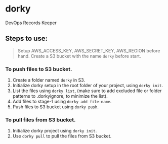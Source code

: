 # dorky
DevOps Records Keeper

## Steps to use:

> Setup AWS_ACCESS_KEY, AWS_SECRET_KEY, AWS_REGION before hand.
> Create a S3 bucket with the name `dorky` before start.

### To push files to S3 bucket.
1. Create a folder named `dorky` in S3.
2. Initialize dorky setup in the root folder of your project, using `dorky init`.
3. List the files using `dorky list`, (make sure to add excluded file or folder patterns to .dorkyignore, to minimize the list).
3. Add files to stage-1 using `dorky add file-name`.
4. Push files to S3 bucket using `dorky push`.

### To pull files from S3 bucket.
1. Initialize dorky project using `dorky init`.
2. Use `dorky pull` to pull the files from S3 bucket.
